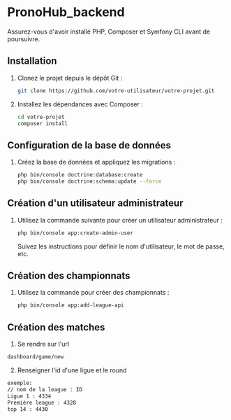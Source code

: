 # PronoHub_backend

Assurez-vous d'avoir installé PHP, Composer et Symfony CLI avant de poursuivre.

## Installation

1. Clonez le projet depuis le dépôt Git :

    ```bash
    git clone https://github.com/votre-utilisateur/votre-projet.git
    ```

2. Installez les dépendances avec Composer :

    ```bash
    cd votre-projet
    composer install
    ```

## Configuration de la base de données

1. Créez la base de données et appliquez les migrations :

    ```bash
    php bin/console doctrine:database:create
    php bin/console doctrine:schema:update --force
    ```

## Création d'un utilisateur administrateur

1. Utilisez la commande suivante pour créer un utilisateur administrateur :

    ```bash
    php bin/console app:create-admin-user
    ```

    Suivez les instructions pour définir le nom d'utilisateur, le mot de passe, etc.

## Création des championnats

1. Utilisez la commande pour créer des championnats :

    ```bash
    php bin/console app:add-league-api
    ```

## Création des matches

1. Se rendre sur l'url
 ```bash
dashboard/game/new
```

2. Renseigner l'id d'une ligue et le round
 ```bash
exemple:
// nom de la league : ID
Ligue 1 : 4334
Première league : 4328
top 14 : 4430
```




